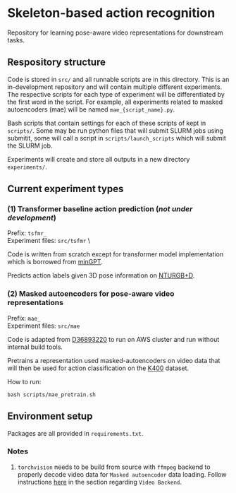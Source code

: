 # Skeleton-based action recognition

Repository for learning pose-aware video representations for downstream tasks.

## Respository structure
Code is stored in `src/` and all runnable scripts are in this directory. This is an in-development repository and will contain multiple different experiments. The respective scripts for each type of experiment will be differentiated by the first word in the script. For example, all experiments related to masked autoencoders (mae) will be named `mae_{script_name}.py`. 

Bash scripts that contain settings for each of these scripts of kept in `scripts/`. Some may be run python files that will submit SLURM jobs using submitit, some will call a script in `scripts/launch_scripts` which will submit the SLURM job.

Experiments will create and store all outputs in a new directory `experiments/`. 

## Current experiment types

### (1) Transformer baseline action prediction (_not under development_)
Prefix: `tsfmr_` \
Experiment files: `src/tsfmr` \

Code is written from scratch except for transformer model implementation which is borrowed from [minGPT](https://github.com/karpathy/minGPT/tree/master/mingpt). 

Predicts action labels given 3D pose information on [NTURGB+D](https://rose1.ntu.edu.sg/dataset/actionRecognition/).

### (2) Masked autoencoders for pose-aware video representations
Prefix: `mae_` \
Experiment files: `src/mae`

Code is adapted from [D36893220](https://www.internalfb.com/diff/D36893220) to run on AWS cluster and run without internal build tools. 

Pretrains a representation used masked-autoencoders on video data that will then be used for action classification on the [K400](https://github.com/cvdfoundation/kinetics-dataset) dataset.

How to run: 
```
bash scripts/mae_pretrain.sh
```

## Environment setup
Packages are all provided in `requirements.txt`. 

### Notes
1. `torchvision` needs to be build from source with `ffmpeg` backend to properly decode video data for `Masked autoencoder` data loading. Follow instructions [here](https://github.com/pytorch/vision) in the section regarding `Video Backend`. 
